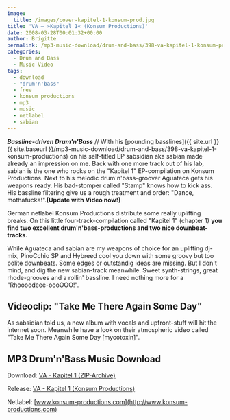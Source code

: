 ```yaml
---
image:
  title: /images/cover-kapitel-1-konsum-prod.jpg
title: 'VA – »Kapitel 1« (Konsum Productions)'
date: 2008-03-28T00:01:32+00:00
author: Brigitte
permalink: /mp3-music-download/drum-and-bass/398-va-kapitel-1-konsum-productions
categories:
  - Drum and Bass
  - Music Video
tags:
  - download
  - "drum'n'bass"
  - free
  - konsum productions
  - mp3
  - music
  - netlabel
  - sabian
---
```

***Bassline-driven Drum'n'Bass*** // With his [pounding basslines]({{ site.url }}{{ site.baseurl }}/mp3-music-download/drum-and-bass/398-va-kapitel-1-konsum-productions) on his self-titled EP sabsidian aka sabian made already an impression on me. Back with one more track out of his lab, sabian is the one who rocks on the "Kapitel 1" EP-compilation on Konsum Productions. Next to his melodic drum'n'bass-groover Aguateca gets his weapons ready. His bad-stomper called "Stamp" knows how to kick ass. His bassline filtering give us a rough treatment and order: "Dance, mothafucka!".**[Update with Video now!]** <!--more-->

<!--adsense-->

German netlabel Konsum Productions distribute some really uplifting breaks. On this little four-track-compilation called "Kapitel 1" (chapter 1) **you find two excellent drum'n'bass-productions and two nice downbeat-tracks.**

While Aguateca and sabian are my weapons of choice for an uplifting dj-mix, PinoCchio SP and Hybreed cool you down with some groovy but too polite downbeats. Some edges or outstandig ideas are missing. But I don't mind, and dig the new sabian-track meanwhile. Sweet synth-strings, great rhode-grooves and a rollin' bassline. I need nothing more for a "Rhoooodeee-oooOOO!".

## Videoclip: "Take Me There Again Some Day"

As sabsidian told us, a new album with vocals and upfront-stuff will hit the internet soon. Meanwhile have a look on their atmospheric video called "Take Me There Again Some Day [mycotoxin]".



## MP3 Drum'n'Bass Music Download

Download: [VA - Kapitel 1 (ZIP-Archive)](http://www.konsum-productions.com/releases/KPMP3-009/KPMP3-009_-_00_-_VA-_Kapitel_1.zip)
  
Release: [VA - Kapitel 1 (Konsum Productions)](http://konsum-productions.com/kpmp3-009-va-kapitel-1/)
  
Netlabel: [www.konsum-productions.com](http://www.konsum-productions.com)